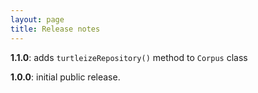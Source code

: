 ```yaml
---
layout: page
title: Release notes
---
```



**1.1.0**: adds `turtleizeRepository()` method to `Corpus` class

**1.0.0**: initial public release.

